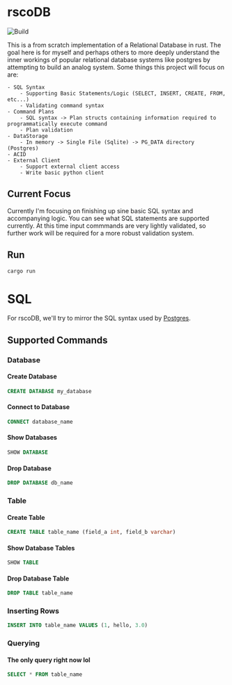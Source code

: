 # rscoDB

![Build](https://github.com/Jordan-M-Young/rscoDB/actions/workflows/build.yml/badge.svg)

This is a from scratch implementation of a Relational Database in rust. The goal here is for myself and perhaps others 
to more deeply understand the inner workings of popular relational database systems like postgres by attempting to build
an analog system. Some things this project will focus on are:

    - SQL Syntax
        - Supporting Basic Statements/Logic (SELECT, INSERT, CREATE, FROM, etc...)
        - Validating command syntax
    - Command Plans
        - SQL syntax -> Plan structs containing information required to programmatically execute command
        - Plan validation 
    - DataStorage
        - In memory -> Single File (Sqlite) -> PG_DATA directory (Postgres)
    - ACID
    - External Client
        - Support external client access
        - Write basic python client

## Current Focus

Currently I'm focusing on finishing up sine basic SQL syntax and accompanying logic. You can see what SQL statements are supported currently. At this time input commmands are very lightly validated, so further work will be required for a more robust validation system.


## Run 

```bash
cargo run
```

# SQL

For rscoDB, we'll try to mirror the SQL syntax used by [Postgres](https://www.postgresql.org/docs/current/sql-syntax.html).

## Supported Commands

### Database

#### Create Database

```sql
CREATE DATABASE my_database
```
#### Connect to Database

```sql
CONNECT database_name
```

#### Show Databases

```sql
SHOW DATABASE
```
#### Drop Database

```sql
DROP DATABASE db_name
```
### Table

#### Create Table

```sql
CREATE TABLE table_name (field_a int, field_b varchar)
```

#### Show Database Tables
```sql
SHOW TABLE
```

#### Drop Database Table
```sql
DROP TABLE table_name
```

### Inserting Rows

```sql
INSERT INTO table_name VALUES (1, hello, 3.0)
```

### Querying

#### The only query right now lol

```sql
SELECT * FROM table_name
```


